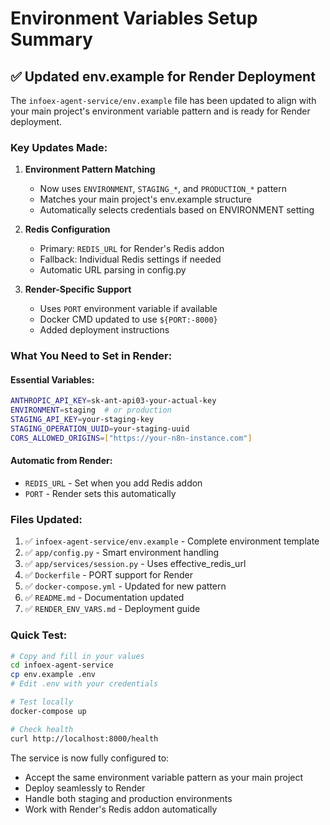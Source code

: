 # Environment Variables Setup Summary

## ✅ Updated env.example for Render Deployment

The `infoex-agent-service/env.example` file has been updated to align with your main project's environment variable pattern and is ready for Render deployment.

### Key Updates Made:

1. **Environment Pattern Matching**
   - Now uses `ENVIRONMENT`, `STAGING_*`, and `PRODUCTION_*` pattern
   - Matches your main project's env.example structure
   - Automatically selects credentials based on ENVIRONMENT setting

2. **Redis Configuration**
   - Primary: `REDIS_URL` for Render's Redis addon
   - Fallback: Individual Redis settings if needed
   - Automatic URL parsing in config.py

3. **Render-Specific Support**
   - Uses `PORT` environment variable if available
   - Docker CMD updated to use `${PORT:-8000}`
   - Added deployment instructions

### What You Need to Set in Render:

#### Essential Variables:
```bash
ANTHROPIC_API_KEY=sk-ant-api03-your-actual-key
ENVIRONMENT=staging  # or production
STAGING_API_KEY=your-staging-key
STAGING_OPERATION_UUID=your-staging-uuid
CORS_ALLOWED_ORIGINS=["https://your-n8n-instance.com"]
```

#### Automatic from Render:
- `REDIS_URL` - Set when you add Redis addon
- `PORT` - Render sets this automatically

### Files Updated:
1. ✅ `infoex-agent-service/env.example` - Complete environment template
2. ✅ `app/config.py` - Smart environment handling
3. ✅ `app/services/session.py` - Uses effective_redis_url
4. ✅ `Dockerfile` - PORT support for Render
5. ✅ `docker-compose.yml` - Updated for new pattern
6. ✅ `README.md` - Documentation updated
7. ✅ `RENDER_ENV_VARS.md` - Deployment guide

### Quick Test:
```bash
# Copy and fill in your values
cd infoex-agent-service
cp env.example .env
# Edit .env with your credentials

# Test locally
docker-compose up

# Check health
curl http://localhost:8000/health
```

The service is now fully configured to:
- Accept the same environment variable pattern as your main project
- Deploy seamlessly to Render
- Handle both staging and production environments
- Work with Render's Redis addon automatically
